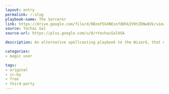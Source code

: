```yaml
---
layout: entry
permalink: /:slug
playbook-name: The Sorcerer
link: https://drive.google.com/file/d/0BzeF5GXNEsnfdDhkZV9tZDNwQVk/view
source: Yochai Gal
source-url: https://plus.google.com/u/0/+YochaiGalUSA

description: An alternative spellcasting playbook to the Wizard, that doesn't require spell memorization. Also makes Julienne Fries!

categories:
- magic user

tags:
- original
- cc-by
- free
- third-party
---
```


